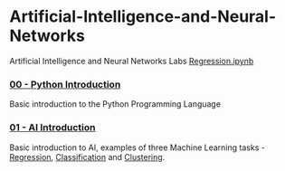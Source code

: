 # Artificial-Intelligence-and-Neural-Networks
Artificial Intelligence and Neural Networks Labs
[Regression.ipynb](01-AI-Introduction%2FRegression.ipynb)
### [00 - Python Introduction](00-Python-Introduction%2FPython-Introduction.ipynb)
Basic introduction to the Python Programming Language 
### [01 - AI Introduction](01-AI-Introduction)
Basic introduction to AI, examples of three Machine Learning tasks - 
[Regression](01-AI-Introduction%2FRegression.ipynb), 
[Classification](01-AI-Introduction%2FClassification.ipynb) and
[Clustering](01-AI-Introduction%2FClustering.ipynb).